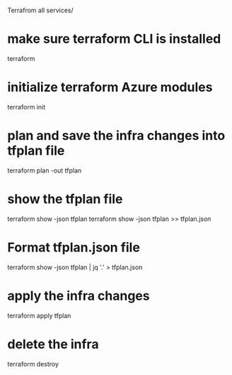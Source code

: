 Terrafrom all services/

# make sure terraform CLI is installed
terraform

# initialize terraform Azure modules
terraform init

# plan and save the infra changes into tfplan file
terraform plan -out tfplan

# show the tfplan file
terraform show -json tfplan
terraform show -json tfplan >> tfplan.json

# Format tfplan.json file
terraform show -json tfplan | jq '.' > tfplan.json

# apply the infra changes
terraform apply tfplan

# delete the infra
terraform destroy